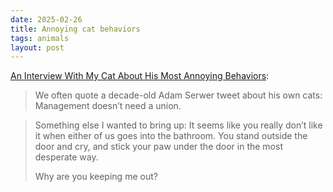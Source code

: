 ```yaml
---
date: 2025-02-26
title: Annoying cat behaviors
tags: animals
layout: post
---
```


[An Interview With My Cat About His Most Annoying Behaviors](https://defector.com/an-interview-with-my-cat-about-his-most-annoying-behaviors?giftLink=f66cb13e2ea412f8b2077ec8fc23fb80):

> We often quote a decade-old Adam Serwer tweet about his own cats: Management doesn’t need a union.

> Something else I wanted to bring up: It seems like you really don’t like it when either of us goes into the bathroom. You stand outside the door and cry, and stick your paw under the door in the most desperate way.
> 
> Why are you keeping me out?